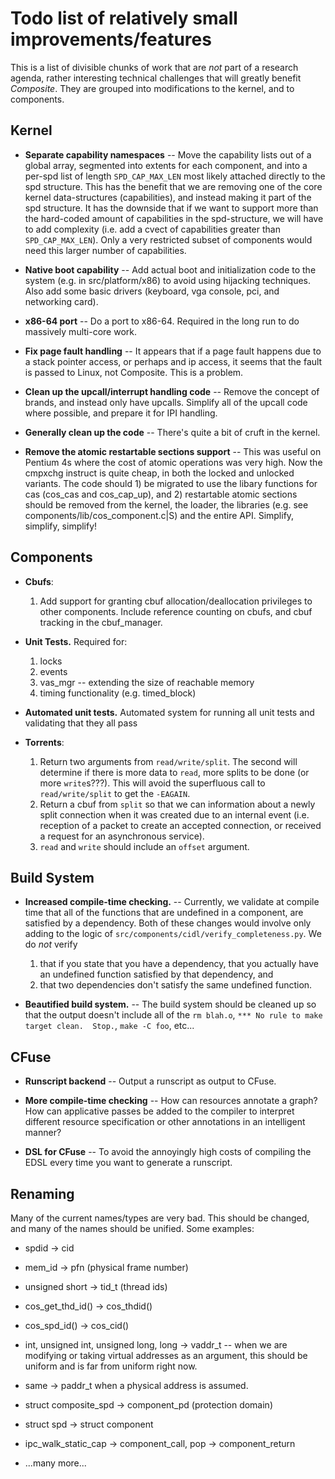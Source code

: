 Todo list of relatively small improvements/features
===================================================

This is a list of divisible chunks of work that are _not_ part of a
research agenda, rather interesting technical challenges that will
greatly benefit _Composite_.  They are grouped into modifications to
the kernel, and to components.

Kernel
------

- **Separate capability namespaces** -- Move the capability lists out
  of a global array, segmented into extents for each component, and
  into a per-spd list of length `SPD_CAP_MAX_LEN` most likely attached
  directly to the spd structure.  This has the benefit that we are
  removing one of the core kernel data-structures (capabilities), and
  instead making it part of the spd structure.  It has the downside
  that if we want to support more than the hard-coded amount of
  capabilities in the spd-structure, we will have to add complexity
  (i.e. add a cvect of capabilities greater than `SPD_CAP_MAX_LEN`).
  Only a very restricted subset of components would need this larger
  number of capabilities.

- **Native boot capability** -- Add actual boot and initialization
  code to the system (e.g. in src/platform/x86) to avoid using
  hijacking techniques.  Also add some basic drivers (keyboard, vga
  console, pci, and networking card).

- **x86-64 port** -- Do a port to x86-64.  Required in the long run to
  do massively multi-core work.

- **Fix page fault handling** -- It appears that if a page fault
  happens due to a stack pointer access, or perhaps and ip access, it
  seems that the fault is passed to Linux, not Composite.  This is a
  problem.

- **Clean up the upcall/interrupt handling code** -- Remove the
  concept of brands, and instead only have upcalls.  Simplify all of
  the upcall code where possible, and prepare it for IPI handling.

- **Generally clean up the code** -- There's quite a bit of cruft in
  the kernel.

- **Remove the atomic restartable sections support** -- This was
  useful on Pentium 4s where the cost of atomic operations was very
  high.  Now the cmpxchg instruct is quite cheap, in both the locked
  and unlocked variants.  The code should 1) be migrated to use the
  libary functions for cas (cos_cas and cos_cap_up), and 2)
  restartable atomic sections should be removed from the kernel, the
  loader, the libraries (e.g. see components/lib/cos_component.c|S)
  and the entire API.  Simplify, simplify, simplify!

Components
----------

- **Cbufs**: 
  1. Add support for granting cbuf allocation/deallocation privileges
     to other components.  Include reference counting on cbufs, and
     cbuf tracking in the cbuf_manager.  

- **Unit Tests.** Required for:
  1. locks
  2. events
  3. vas_mgr -- extending the size of reachable memory
  4. timing functionality (e.g. timed_block)

- **Automated unit tests.** Automated system for running all unit
  tests and validating that they all pass

- **Torrents**:
  1. Return two arguments from `read/write/split`.  The second will
     determine if there is more data to `read`, more splits to be done
     (or more `write`s???).  This will avoid the superfluous call to
     `read/write/split` to get the `-EAGAIN`.
  2. Return a cbuf from `split` so that we can information about a newly
     split connection when it was created due to an internal event
     (i.e. reception of a packet to create an accepted connection, or
     received a request for an asynchronous service).
  3. `read` and `write` should include an `offset` argument. 

Build System
------------

- **Increased compile-time checking.** -- Currently, we validate at
  compile time that all of the functions that are undefined in a
  component, are satisfied by a dependency.  Both of these changes
  would involve only adding to the logic of
  `src/components/cidl/verify_completeness.py`.  We do *not* verify

  1. that if you state that you have a dependency, that you actually have
     an undefined function satisfied by that dependency, and
  2. that two dependencies don't satisfy the same undefined function.

- **Beautified build system.** -- The build system should be cleaned up
  so that the output doesn't include all of the `rm blah.o`, `*** No
  rule to make target clean.  Stop.`, `make -C foo`, etc...

CFuse
-----

- **Runscript backend** -- Output a runscript as output to CFuse.

- **More compile-time checking** -- How can resources annotate a
  graph?  How can applicative passes be added to the compiler to
  interpret different resource specification or other annotations in
  an intelligent manner?

- **DSL for CFuse** -- To avoid the annoyingly high costs of compiling
  the EDSL every time you want to generate a runscript.

Renaming
--------

Many of the current names/types are very bad.  This should be changed,
and many of the names should be unified.  Some examples:

- spdid -> cid

- mem_id -> pfn (physical frame number)

- unsigned short -> tid_t (thread ids)

- cos_get_thd_id() -> cos_thdid()

- cos_spd_id() -> cos_cid()

- int, unsigned int, unsigned long, long -> vaddr_t -- when we are
  modifying or taking virtual addresses as an argument, this should be
  uniform and is far from uniform right now.

- same -> paddr_t when a physical address is assumed.

- struct composite_spd -> component_pd (protection domain)

- struct spd -> struct component

- ipc_walk_static_cap -> component_call, pop -> component_return

- ...many more...
